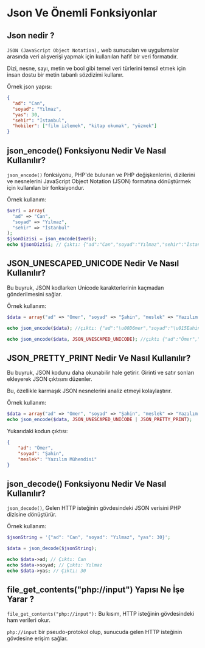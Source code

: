 # Json Ve Önemli Fonksiyonlar

## Json nedir ?
`JSON (JavaScript Object Notation),` web sunucuları ve uygulamalar arasında veri alışverişi yapmak için kullanılan hafif bir veri formatıdır. 

Dizi, nesne, sayı, metin ve bool gibi temel veri türlerini temsil etmek için insan dostu bir metin tabanlı sözdizimi kullanır.

Örnek json yapısı:
```json
{
  "ad": "Can",
  "soyad": "Yılmaz",
  "yas": 30,
  "sehir": "İstanbul",
  "hobiler": ["film izlemek", "kitap okumak", "yüzmek"]
}
```
## json_encode() Fonksiyonu Nedir Ve Nasıl Kullanılır? 
`json_encode()` fonksiyonu, PHP'de bulunan ve PHP değişkenlerini, dizilerini ve nesnelerini JavaScript Object Notation (JSON) formatına dönüştürmek için kullanılan bir fonksiyondur.

Örnek kullanım:
```php
$veri = array(
  "ad" => "Can",
  "soyad" => "Yılmaz",
  "sehir" => "İstanbul"
);
$jsonDizisi = json_encode($veri);
echo $jsonDizisi; // Çıktı: {"ad":"Can","soyad":"Yılmaz","sehir":"İstanbul"}
```
## JSON_UNESCAPED_UNICODE Nedir Ve Nasıl Kullanılır? 
Bu buyruk, JSON kodlarken Unicode karakterlerinin kaçmadan gönderilmesini sağlar. 

Örnek kullanım:
```php
$data = array("ad" => "Ömer", "soyad" => "Şahin", "meslek" => "Yazılım Mühendisi");

echo json_encode($data); //çıktı: {"ad":"\u00D6mer","soyad":"\u015Eahin","meslek":"Yazılım Mühendisi"}

echo json_encode($data, JSON_UNESCAPED_UNICODE); //çıktı {"ad":"Ömer","soyad":"Şahin","meslek":"Yazılım Mühendisi"}
```

## JSON_PRETTY_PRINT Nedir Ve Nasıl Kullanılır? 
Bu buyruk, JSON kodunu daha okunabilir hale getirir. Girinti ve satır sonları ekleyerek JSON çıktısını düzenler.

 Bu, özellikle karmaşık JSON nesnelerini analiz etmeyi kolaylaştırır.

Örnek kullanım:
```php
$data = array("ad" => "Ömer", "soyad" => "Şahin", "meslek" => "Yazılım Mühendisi");
echo json_encode($data, JSON_UNESCAPED_UNICODE | JSON_PRETTY_PRINT);
```
Yukarıdaki kodun çıktısı:
```json
{
    "ad": "Ömer",
    "soyad": "Şahin",
    "meslek": "Yazılım Mühendisi"
}
```
## json_decode() Fonksiyonu Nedir Ve Nasıl Kullanılır? 
`json_decode()`, Gelen HTTP isteğinin gövdesindeki JSON verisini PHP dizisine dönüştürür.

Örnek kullanım:
```php
$jsonString = '{"ad": "Can", "soyad": "Yılmaz", "yas": 30}';

$data = json_decode($jsonString);

echo $data->ad; // Çıktı: Can
echo $data->soyad; // Çıktı: Yılmaz
echo $data->yas; // Çıktı: 30
```
## file_get_contents("php://input") Yapısı Ne İşe Yarar ? 
`file_get_contents("php://input"):` Bu kısım, HTTP isteğinin gövdesindeki ham verileri okur.

 `php://input` bir pseudo-protokol olup, sunucuda gelen HTTP isteğinin gövdesine erişim sağlar.


